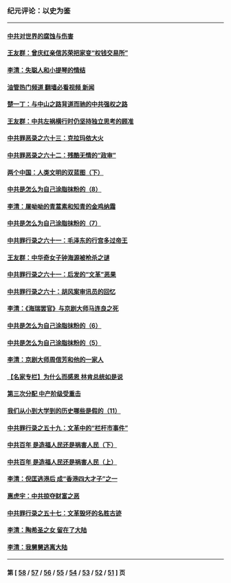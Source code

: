 ### 纪元评论：以史为鉴
---
#### [中共对世界的腐蚀与伤害](../../pages/nsc1028/n13463833.md?01010330) 
#### [王友群：曾庆红亲信苏荣把家变“权钱交易所”](../../pages/nsc1028/n13463003.md?01010330) 
#### [李清：失聪人和小提琴的情结](../../pages/nsc1028/n13459280.md?01010330) 
#### [油管热门频道 翻墙必看视频 新闻](ok?01010330)
#### [楚一丁：与中山之路背道而驰的中共强权之路](../../pages/nsc1028/n13437270.md?01010330) 
#### [王友群：中共左祸横行时仍坚持独立思考的顾准](../../pages/nsc1028/n13444722.md?01010330) 
#### [中共罪恶录之六十三：克拉玛依大火](../../pages/nsc1028/n13443384.md?01010330) 
#### [中共罪恶录之六十二：残酷无情的“政审”](../../pages/nsc1028/n13435894.md?01010330) 
#### [两个中国：人类文明的双蓝图（下）](../../pages/nsc1028/n13423132.md?01010330) 
#### [中共是怎么为自己涂脂抹粉的（8）](../../pages/nsc1028/n13432247.md?01010330) 
#### [李清：屠呦呦的青蒿素和知青的金鸡纳霜](../../pages/nsc1028/n13426884.md?01010330) 
#### [中共是怎么为自己涂脂抹粉的（7）](../../pages/nsc1028/n13431085.md?01010330) 
#### [中共罪行录之六十一：毛泽东的行宫多过帝王](../../pages/nsc1028/n13430849.md?01010330) 
#### [王友群：中华奇女子钟海源被枪杀之谜](../../pages/nsc1028/n13430555.md?01010330) 
#### [中共罪行录之六十一：后发的“文革”恶果](../../pages/nsc1028/n13426672.md?01010330) 
#### [中共罪行录之六十：胡风案审讯员的回忆](../../pages/nsc1028/n13423954.md?01010330) 
#### [李清：《海瑞罢官》与京剧大师马连良之死](../../pages/nsc1028/n13412316.md?01010330) 
#### [中共是怎么为自己涂脂抹粉的（6）](../../pages/nsc1028/n13412021.md?01010330) 
#### [中共是怎么为自己涂脂抹粉的（5）](../../pages/nsc1028/n13405477.md?01010330) 
#### [李清：京剧大师周信芳和他的一家人](../../pages/nsc1028/n13391411.md?01010330) 
#### [【名家专栏】为什么而感恩 林肯总统如是说](../../pages/nsc1028/n13402501.md?01010330) 
#### [第三次分配 中产阶级受重击](../../pages/nsc1028/n13401007.md?01010330) 
#### [我们从小到大学到的历史哪些是假的（11）](../../pages/nsc1028/n13395097.md?01010330) 
#### [中共罪行录之五十九：文革中的“栏杆市事件”](../../pages/nsc1028/n13390605.md?01010330) 
#### [中共百年 是造福人民还是祸害人民（下）](../../pages/nsc1028/n13389389.md?01010330) 
#### [中共百年 是造福人民还是祸害人民（上）](../../pages/nsc1028/n13388697.md?01010330) 
#### [李清：倪匡逃港后 成“香港四大才子”之一](../../pages/nsc1028/n13377522.md?01010330) 
#### [惠虎宇：中共掠夺财富之恶](../../pages/nsc1028/n13374142.md?01010330) 
#### [中共罪行录之五十七：文革毁坏的名胜古迹](../../pages/nsc1028/n13373282.md?01010330) 
#### [李清：陶希圣之女 留在了大陆](../../pages/nsc1028/n13367727.md?01010330) 
#### [李清：我舅舅逃离大陆](../../pages/nsc1028/n13343329.md?01010330) 

---
#### 第 [ [58](./58.md?01010330) / [57](./57.md?01010330) / [56](./56.md?01010330) / [55](./55.md?01010330) / [54](./54.md?01010330) / [53](./53.md?01010330) / [52](./52.md?01010330) / [51](./51.md?01010330) ] 页
